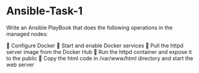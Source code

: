 # Ansible-Task-1

Write an Ansible PlayBook that does the following operations in the managed nodes:

🔹 Configure Docker
🔹 Start and enable Docker services
🔹 Pull the httpd server image from the Docker Hub
🔹 Run the httpd container and expose it to the public
🔹 Copy the html code in /var/www/html directory and start the web server
